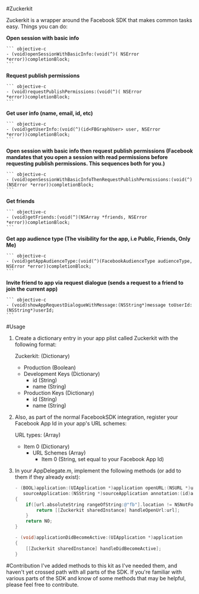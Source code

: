 #Zuckerkit

Zuckerkit is a wrapper around the Facebook SDK that makes common tasks easy. Things you can do:


<b>Open session with basic info</b>

	``` objective-c
	- (void)openSessionWithBasicInfo:(void(^)( NSError *error))completionBlock;
	```
<b>Request publish permissions</b>

 	``` objective-c
	- (void)requestPublishPermissions:(void(^)( NSError *error))completionBlock;
	```
<b>Get user info (name, email, id, etc)</b>

	``` objective-c
	- (void)getUserInfo:(void(^)(id<FBGraphUser> user, NSError *error))completionBlock;
	```
<b>Open session with basic info then request publish permissions (Facebook mandates that you open a session with read permissions before requesting publish permissions. This sequences both for you.)</b>

	``` objective-c
	- (void)openSessionWithBasicInfoThenRequestPublishPermissions:(void(^)(NSError *error))completionBlock;
	```
<b>Get friends</b>
	
	``` objective-c
	- (void)getFriends:(void(^)(NSArray *friends, NSError *error))completionBlock;
	```
<b>Get app audience type (The visibility for the app, i.e Public, Friends, Only Me)</b>

	``` objective-c
	- (void)getAppAudienceType:(void(^)(FacebookAudienceType audienceType, NSError *error))completionBlock;
	```
<b>Invite friend to app via request dialogue (sends a request to a friend to join the current app)</b>
	
	``` objective-c
	- (void)showAppRequestDialogueWithMessage:(NSString*)message toUserId:(NSString*)userId;
	```

#Usage
1. Create a dictionary entry in your app plist called Zuckerkit with the following format:

	Zuckerkit: (Dictionary)
	 - Production (Boolean)
	 - Development Keys (Dictionary)
	   - id (String)
	   - name (String)
	 - Production Keys (Dictionary)
	   - id (String)
	   - name (String)
	   
2. Also, as part of the normal FacebookSDK integration, register your Facebook App Id in your app's URL schemes:
	  
	  URL types: (Array)
 	  - Item 0 (Dictionary)
    	- URL Schemes (Array)
    		- Item 0 (String, set equal to your Facebook App Id)
    		
	   
3. In your AppDelegate.m, implement the following methods (or add to them if they already exist):

	``` objective-c
	- (BOOL)application:(UIApplication *)application openURL:(NSURL *)url
	   sourceApplication:(NSString *)sourceApplication annotation:(id)annotation
	{	
	    if([url.absoluteString rangeOfString:@"fb"].location != NSNotFound) {
	        return [[Zuckerkit sharedInstance] handleOpenUrl:url];
	    }
	    return NO;
	}
	
	- (void)applicationDidBecomeActive:(UIApplication *)application
	{
	    [[Zuckerkit sharedInstance] handleDidBecomeActive];
	}
	```


#Contribution
I've added methods to this kit as I've needed them, and haven't yet crossed path with all parts of the SDK. If you're familiar with various parts of the SDK and know of some methods that may be helpful, please feel free to contribute.